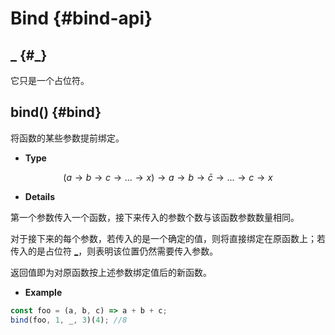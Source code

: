 # Bind {#bind-api}

## _ {#_}

它只是一个占位符。

## bind() {#bind}

将函数的某些参数提前绑定。

- **Type**

$$(a\rightarrow b \rightarrow c \rightarrow ...\rightarrow x)\rightarrow a \rightarrow b \rightarrow \bar{c} \rightarrow ... \rightarrow c \rightarrow x$$

- **Details**

第一个参数传入一个函数，接下来传入的参数个数与该函数参数数量相同。

对于接下来的每个参数，若传入的是一个确定的值，则将直接绑定在原函数上；若传入的是占位符 [\_](#_)，则表明该位置仍然需要传入参数。

返回值即为对原函数按上述参数绑定值后的新函数。

- **Example**

```js
const foo = (a, b, c) => a + b + c;
bind(foo, 1, _, 3)(4); //8
```
